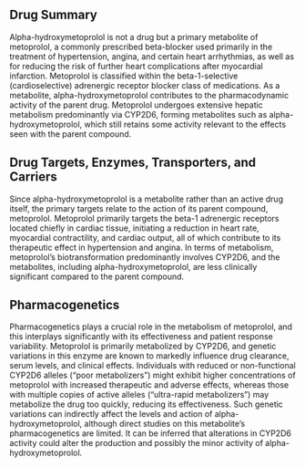 ## Drug Summary
Alpha-hydroxymetoprolol is not a drug but a primary metabolite of metoprolol, a commonly prescribed beta-blocker used primarily in the treatment of hypertension, angina, and certain heart arrhythmias, as well as for reducing the risk of further heart complications after myocardial infarction. Metoprolol is classified within the beta-1-selective (cardioselective) adrenergic receptor blocker class of medications. As a metabolite, alpha-hydroxymetoprolol contributes to the pharmacodynamic activity of the parent drug. Metoprolol undergoes extensive hepatic metabolism predominantly via CYP2D6, forming metabolites such as alpha-hydroxymetoprolol, which still retains some activity relevant to the effects seen with the parent compound.

## Drug Targets, Enzymes, Transporters, and Carriers
Since alpha-hydroxymetoprolol is a metabolite rather than an active drug itself, the primary targets relate to the action of its parent compound, metoprolol. Metoprolol primarily targets the beta-1 adrenergic receptors located chiefly in cardiac tissue, initiating a reduction in heart rate, myocardial contractility, and cardiac output, all of which contribute to its therapeutic effect in hypertension and angina. In terms of metabolism, metoprolol’s biotransformation predominantly involves CYP2D6, and the metabolites, including alpha-hydroxymetoprolol, are less clinically significant compared to the parent compound.

## Pharmacogenetics
Pharmacogenetics plays a crucial role in the metabolism of metoprolol, and this interplays significantly with its effectiveness and patient response variability. Metoprolol is primarily metabolized by CYP2D6, and genetic variations in this enzyme are known to markedly influence drug clearance, serum levels, and clinical effects. Individuals with reduced or non-functional CYP2D6 alleles (“poor metabolizers”) might exhibit higher concentrations of metoprolol with increased therapeutic and adverse effects, whereas those with multiple copies of active alleles (“ultra-rapid metabolizers”) may metabolize the drug too quickly, reducing its effectiveness. Such genetic variations can indirectly affect the levels and action of alpha-hydroxymetoprolol, although direct studies on this metabolite’s pharmacogenetics are limited. It can be inferred that alterations in CYP2D6 activity could alter the production and possibly the minor activity of alpha-hydroxymetoprolol.